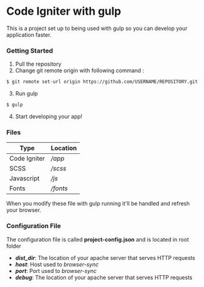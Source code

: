 # Code Igniter with gulp


This is a project set up to being used with gulp so you can develop your application faster.

### Getting Started

  1. Pull the repository
  2. Change git remote origin with following command :
```sh
$ git remote set-url origin https://github.com/USERNAME/REPOSITORY.git
```
  3. Run gulp
```sh
$ gulp
```
  4. Start developing your app!

### Files

| Type | Location |
| ---- | -------- |
| Code Igniter | */app* |
| SCSS | */scss* |
| Javascript | */js* |
| Fonts | */fonts* |

When you modify these file with gulp running it'll be handled and refresh your browser.

### Configuration File

The configuration file is called **project-config.json** and is located in root folder

- **_dist_dir_**: The location of your apache server that serves HTTP requests 
- **_host_**: Host used to *browser-sync*
- **_port_**: Port used to *browser-sync* 
- **_debug_**: The location of your apache server that serves HTTP requests 
